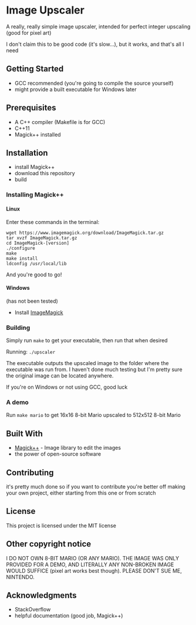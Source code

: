 # Image Upscaler

A really, really simple image upscaler, intended for perfect integer upscaling (good for pixel art)

I don't claim this to be good code (it's slow...), but it works, and that's all I need

## Getting Started

* GCC recommended (you're going to compile the source yourself)
* might provide a built executable for Windows later

## Prerequisites

* A C++ compiler (Makefile is for GCC)
* C++11
* Magick++ installed

## Installation

* install Magick++
* download this repository
* build

### Installing Magick++

#### Linux

Enter these commands in the terminal:

```
wget https://www.imagemagick.org/download/ImageMagick.tar.gz
tar xvzf ImageMagick.tar.gz
cd ImageMagick-[version]
./configure
make
make install
ldconfig /usr/local/lib
```

And you're good to go!

#### Windows

(has not been tested)

* Install [ImageMagick](https://imagemagick.org/script/download.php)

### Building

Simply run `make` to get your executable, then run that when desired

Running: `./upscaler`

The executable outputs the upscaled image to the folder where the executable was run from. I haven't done much testing but I'm pretty sure the original image can be located anywhere.

If you're on Windows or not using GCC, good luck

### A demo

Run `make mario` to get 16x16 8-bit Mario upscaled to 512x512 8-bit Mario

## Built With

* [Magick++](http://www.graphicsmagick.org/Magick++/) - Image library to edit the images
* the power of open-source software

## Contributing

it's pretty much done so if you want to contribute you're better off making your own project, either starting from this one or from scratch

## License

This project is licensed under the MIT license

## Other copyright notice

I DO NOT OWN 8-BIT MARIO (OR ANY MARIO). THE IMAGE WAS ONLY PROVIDED FOR A DEMO, AND LITERALLY ANY NON-BROKEN IMAGE WOULD SUFFICE (pixel art works best though). PLEASE DON'T SUE ME, NINTENDO.

## Acknowledgments

* StackOverflow
* helpful documentation (good job, Magick++)
